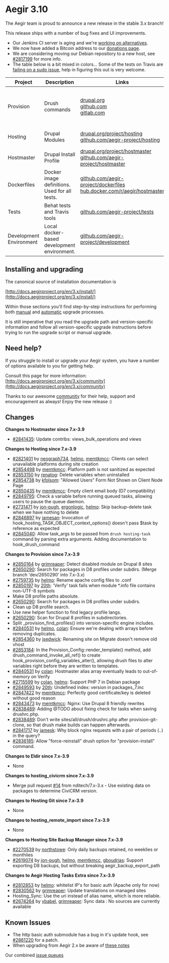 Aegir 3.10
=========

The Aegir team is proud to announce a new release in the stable 3.x branch!

This release ships with a number of bug fixes and UI improvements.

* Our Jenkins CI server is aging and we're [working on alternatives](https://www.drupal.org/node/2859549).
* We now have added a Bitcoin address to our [donations page](http://www.aegirproject.org/donate).
* We are considering moving our Debian repository to a new host, see [#2817199](https://www.drupal.org/node/2817199) for more info.
* The table below is a bit mixed in colors... Some of the tests on Travis are [failing on a sudo issue](https://www.drupal.org/node/2861079), help in figuring this out is very welcome.

| Project   | Description | Links | Status |
|-----------|------------ |-------------------|--------|
| Provision | Drush commands | [drupal.org](https://www.drupal.org/project/provision) <br /> [github.com](https://github.com/aegir-project/provision) <br /> [gitlab.com](https://gitlab.com/aegir/provision)| [![Build Status](https://travis-ci.org/aegir-project/provision.svg?branch=7.x-3.x)](https://travis-ci.org/aegir-project/provision) <br /> [![build status](https://gitlab.com/aegir/provision/badges/feature/gitlab-testing/build.svg)](https://gitlab.com/aegir/provision/commits/feature/gitlab-testing)|
| Hosting | Drupal Modules| [drupal.org/project/hosting](https://www.drupal.org/project/hosting) <br /> [github.com/aegir-project/hosting](https://github.com/aegir-project/hosting) | [![Build Status](https://travis-ci.org/aegir-project/hosting.svg?branch=7.x-3.x)](https://travis-ci.org/aegir-project/hosting) |
| Hostmaster | Drupal Install Profile |[drupal.org/project/hostmaster](https://www.drupal.org/project/hostmaster) <br /> [github.com/aegir-project/hostmaster](https://github.com/aegir-project/hostmaster) | [![Build Status](https://travis-ci.org/aegir-project/hostmaster.svg?branch=7.x-3.x)](https://travis-ci.org/aegir-project/hostmaster) |
| Dockerfiles | Docker image definitions. Used for all tests. | [github.com/aegir-project/dockerfiles](https://github.com/aegir-project/dockerfiles)<br /> [hub.docker.com/r/aegir/hostmaster](https://hub.docker.com/r/aegir/hostmaster) | [![Build Status](https://travis-ci.org/aegir-project/dockerfiles.svg?branch=master)](https://travis-ci.org/aegir-project/dockerfiles) |
| Tests | Behat tests and Travis tools | [github.com/aegir-project/tests](https://github.com/aegir-project/tests) | [![Build Status](https://travis-ci.org/aegir-project/tests.svg?branch=master)](https://travis-ci.org/aegir-project/tests) |
| Development Environment | Local docker-based development environment. | [github.com/aegir-project/development](https://github.com/aegir-project/development) | [![Build Status](https://travis-ci.org/aegir-project/development.svg?branch=master)](https://travis-ci.org/aegir-project/development) |


Installing and upgrading
------------------------

The canonical source of installation documentation is

[http://docs.aegirproject.org/en/3.x/install/](http://docs.aegirproject.org/en/3.x/install/)

Within those sections you'll find step-by-step instructions for performing both [manual](/install/upgrade/#manual-upgrade) and [automatic](/install/upgrade/#upgrades-with-upgradesh-script) upgrade processes.

It is still imperative that you read the upgrade path and version-specific information and follow all version-specific upgrade instructions before trying to run the upgrade script or manual upgrade.


Need help?
----------

If you struggle to install or upgrade your Aegir system, you have a number of options available to you for getting help.

Consult this page for more information: [http://docs.aegirproject.org/en/3.x/community](http://docs.aegirproject.org/en/3.x/community)

Thanks to our awesome [community](http://docs.aegirproject.org/en/3.x/community) for their help, support and encouragement as always! Enjoy the new release :)


Changes
-------

**Changes to Hostmaster since 7.x-3.9**

* [#2841435](https://www.drupal.org/node/2841435): Update contribs: views_bulk_operations and views


**Changes to Hosting since 7.x-3.9**

* [#2821401](https://www.drupal.org/node/2821401) by [neograph734](https://www.drupal.org/u/neograph734), [helmo](https://www.drupal.org/u/helmo), [memtkmcc](https://www.drupal.org/u/memtkmcc): Clients can select unavailable platforms during site creation
* [#2854498](https://www.drupal.org/node/2854498) by [memtkmcc](https://www.drupal.org/u/memtkmcc): Platform path is not sanitized as expected
* [#2853150](https://www.drupal.org/node/2853150) by [renatog](https://www.drupal.org/u/renatog): Delete variables when uninstalled
* [#2854738](https://www.drupal.org/node/2854738) by [kfolsom](https://www.drupal.org/u/kfolsom): "Allowed Users" Form Not Shown on Client Node Page
* [#2850435](https://www.drupal.org/node/2850435) by [memtkmcc](https://www.drupal.org/u/memtkmcc): Empty client email body (D7 compatibility)
* [#2849795](https://www.drupal.org/node/2849795): Check a variable before running queued tasks, allowing users to pause the queue daemon.
* [#2731471](https://www.drupal.org/node/2731471) by [jon-pugh](https://www.drupal.org/u/jon-pugh), [ergonlogic](https://www.drupal.org/u/ergonlogic), [helmo](https://www.drupal.org/u/helmo): Skip backup-delete task when we have nothing to delete
* [#2846897](https://www.drupal.org/node/2846897) by [jamesan](https://www.drupal.org/u/jamesan): Invocation of hook_hosting_TASK_OBJECT_context_options() doesn't pass $task by reference as expected
* [#2845040](https://www.drupal.org/node/2845040): Allow task_args to be passed from `drush hosting-task` command by parsing extra arguments. Adding documentation to hook_drush_command


**Changes to Provision since 7.x-3.9**

* [#2850164](https://www.drupal.org/node/2850164) by [grimreaper](https://www.drupal.org/u/grimreaper): Detect disabled module on Drupal 8 sites
* [#2650290](https://www.drupal.org/node/2650290): Search for packages in D8 profiles under subdirs. (Merge branch 'dev/2650290' into 7.x-3.x)
* [#2759735](https://www.drupal.org/node/2759735) by [helmo](https://www.drupal.org/u/helmo): Rename apache config files to .conf
* [#2850197](https://www.drupal.org/node/2850197) by [20th](https://www.drupal.org/u/20th): 'Verify' task fails when module *.info file contains non-UTF-8 symbols
* Make D8 profile paths absolute.
* [#2650290](https://www.drupal.org/node/2650290): Search for packages in D8 profiles under subdirs.
* Clean up D8 profile search.
* Use new helper function to find legacy profile langs.
* [#2650290](https://www.drupal.org/node/2650290): Scan for Drupal 8 profiles in subdirectories.
* Split _provision_find_profiles() into version-specific engine includes.
* [#2840531](https://www.drupal.org/node/2840531) by [helmo](https://www.drupal.org/u/helmo), [colan](https://www.drupal.org/u/colan): Ensure we're dealing with arrays before removing duplicates.
* [#2854360](https://www.drupal.org/node/2854360) by [jsedwick](https://www.drupal.org/u/jsedwick): Renaming site on Migrate doesn't remove old vhost
* [#2853184](https://www.drupal.org/node/2853184): In the Provision_Config::render_template() method, add drush_command_invoke_all_ref() to create hook_provision_config_variables_alter(), allowing drush files to alter variables right before they are written to templates.
* [#2840531](https://www.drupal.org/node/2840531) by [colan](https://www.drupal.org/u/colan): Hostmaster alias array eventually leads to out-of-memory on Verify
* [#2715599](https://www.drupal.org/node/2715599) by [colan](https://www.drupal.org/u/colan), [helmo](https://www.drupal.org/u/helmo): Support PHP 7 in Debian package
* [#2849593](https://www.drupal.org/node/2849593) by [20th](https://www.drupal.org/u/20th): Undefined index: version in packages_7.inc
* [#2847422](https://www.drupal.org/node/2847422) by [memtkmcc](https://www.drupal.org/u/memtkmcc): Perfectly good certificate/key is deleted without good reason
* [#2843473](https://www.drupal.org/node/2843473) by [memtkmcc](https://www.drupal.org/u/memtkmcc): Nginx: Use Drupal 8 friendly rewrites
* [#2838489](https://www.drupal.org/node/2838489): Adding @TODO about fixing check for tasks when saving drushrc.php.
* [#2838489](https://www.drupal.org/node/2838489): Don't write sites/all/drush/drushrc.php after provision-git-clone, so that drush make builds can happen afterwards.
* [#2841717](https://www.drupal.org/node/2841717) by [jamesk](https://www.drupal.org/u/jamesk): Why block nginx requests with a pair of periods (..) in the query?
* [#2836185](https://www.drupal.org/node/2836185): Allow "force-reinstall" drush option for "provision-install" command.


**Changes to Eldir since 7.x-3.9**

* None


**Changes to hosting_civicrm since 7.x-3.9**

* Merge pull request [#14](https://github.com/mlutfy/hosting_civicrm/pull/14) from nditech/7.x-3.x - Use existing data on packages to determine CiviCRM version.


**Changes to Hosting Git since 7.x-3.9**

* None


**Changes to hosting_remote_import since 7.x-3.9**

* None


**Changes to Hosting Site Backup Manager since 7.x-3.9**

* [#2270539](https://www.drupal.org/node/2270539) by [northstowe](https://www.drupal.org/u/northstowe): Only daily backups retained, no weeklies or monthlies
* [#2619074](https://www.drupal.org/node/2619074) by [jon-pugh](https://www.drupal.org/u/jon-pugh), [helmo](https://www.drupal.org/u/helmo), [memtkmcc](https://www.drupal.org/u/memtkmcc), [gboudrias](https://www.drupal.org/u/gboudrias): Support exporting D8 backups, but without breaking aegir_backup_export_path


**Changes to Aegir Hosting Tasks Extra since 7.x-3.9**

* [#2812853](https://www.drupal.org/node/2812853) by [helmo](https://www.drupal.org/u/helmo): whitelist IP's for basic auth (Apache only for now)
* [#2830562](https://www.drupal.org/node/2830562) by [grimreaper](https://www.drupal.org/u/grimreaper): Update translations on managed sites
* Hosting_Sync: Use the uri instead of alias name, which is more reliable.
* [#2674264](https://www.drupal.org/node/2674264) by [ybabel](https://www.drupal.org/u/ybabel), [grimreaper](https://www.drupal.org/u/grimreaper): Sync data : No sources are currently available


Known Issues
------------
* The http basic auth submodule has a bug in it's update hook, see [#2861220](https://www.drupal.org/node/2861220) for a patch.
* When upgrading from Aegir 2.x be aware of [these notes](../install/upgrade/#major-upgrade-from-aegir-6x-2x)

Our combined [issue queues](https://www.drupal.org/project/issues?projects=provision%2C+hosting%2C+eldir%2C+Hostmaster+%28Aegir%29%2C+Aegir+Hosting+Git%2C+Aegir+Hosting+tasks+extra%2C+Aegir+Hosting+Logs%2C+Hosting+Site+Backup+Manager)
